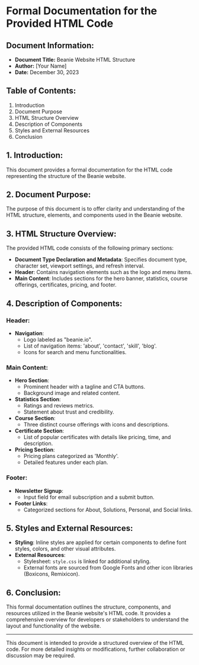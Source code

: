 # Formal Documentation for the Provided HTML Code

## Document Information:
- **Document Title:** Beanie Website HTML Structure
- **Author:** [Your Name]
- **Date:** December 30, 2023

## Table of Contents:
1. Introduction
2. Document Purpose
3. HTML Structure Overview
4. Description of Components
5. Styles and External Resources
6. Conclusion

## 1. Introduction:
This document provides a formal documentation for the HTML code representing the structure of the Beanie website.

## 2. Document Purpose:
The purpose of this document is to offer clarity and understanding of the HTML structure, elements, and components used in the Beanie website.

## 3. HTML Structure Overview:
The provided HTML code consists of the following primary sections:
- **Document Type Declaration and Metadata**: Specifies document type, character set, viewport settings, and refresh interval.
- **Header**: Contains navigation elements such as the logo and menu items.
- **Main Content**: Includes sections for the hero banner, statistics, course offerings, certificates, pricing, and footer.

## 4. Description of Components:

### Header:
- **Navigation**: 
  - Logo labeled as "beanie.io".
  - List of navigation items: 'about', 'contact', 'skill', 'blog'.
  - Icons for search and menu functionalities.

### Main Content:
- **Hero Section**: 
  - Prominent header with a tagline and CTA buttons.
  - Background image and related content.
- **Statistics Section**: 
  - Ratings and reviews metrics.
  - Statement about trust and credibility.
- **Course Section**: 
  - Three distinct course offerings with icons and descriptions.
- **Certificate Section**: 
  - List of popular certificates with details like pricing, time, and description.
- **Pricing Section**: 
  - Pricing plans categorized as 'Monthly'.
  - Detailed features under each plan.

### Footer:
- **Newsletter Signup**: 
  - Input field for email subscription and a submit button.
- **Footer Links**: 
  - Categorized sections for About, Solutions, Personal, and Social links.

## 5. Styles and External Resources:
- **Styling**: Inline styles are applied for certain components to define font styles, colors, and other visual attributes.
- **External Resources**: 
  - Stylesheet: `style.css` is linked for additional styling.
  - External fonts are sourced from Google Fonts and other icon libraries (Boxicons, Remixicon).

## 6. Conclusion:
This formal documentation outlines the structure, components, and resources utilized in the Beanie website's HTML code. It provides a comprehensive overview for developers or stakeholders to understand the layout and functionality of the website.

---

This document is intended to provide a structured overview of the HTML code. For more detailed insights or modifications, further collaboration or discussion may be required.
